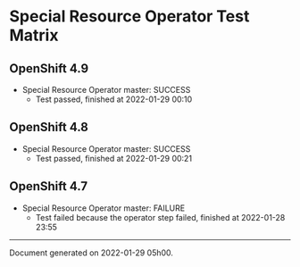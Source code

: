 
Special Resource Operator Test Matrix
=====================================

OpenShift 4.9
-------------



* Special Resource Operator master: SUCCESS
  - Test passed, finished at 2022-01-29 00:10

OpenShift 4.8
-------------



* Special Resource Operator master: SUCCESS
  - Test passed, finished at 2022-01-29 00:21

OpenShift 4.7
-------------



* Special Resource Operator master: FAILURE
  - Test failed because the operator step failed, finished at 2022-01-28 23:55

---
Document generated on 2022-01-29 05h00.
